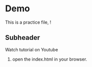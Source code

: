 # Demo

This is a practice file, !

## Subheader

Watch tutorial on Youtube

1. open the index.html in your browser. 